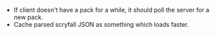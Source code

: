 * If client doesn't have a pack for a while, it should poll the server for a
    new pack.
* Cache parsed scryfall JSON as something which loads faster.
